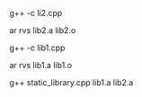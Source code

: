 g++ -c li2.cpp

ar rvs lib2.a lib2.o

g++ -c lib1.cpp

ar rvs lib1.a lib1.o

g++ static_library.cpp lib1.a lib2.a
